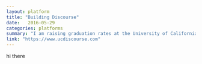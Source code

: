 ```yaml
---
layout: platform
title: "Building Discourse"
date:   2016-05-29
categories: platforms
summary: "I am raising graduation rates at the University of California, Davis with scaleable and intuitive software."
link: "https://www.ucdiscourse.com"
---
```

hi there